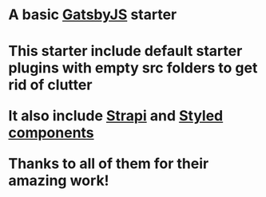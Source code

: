 <h1>A basic <a href="https://www.gatsbyjs.org">GatsbyJS</a> starter<h1>
  <p>This starter include default starter plugins with empty src folders to get rid of clutter</p>
  <p>It also include <a href="https://www.strapi.io">Strapi</a> and <a href="https://www.styled-components.com/">Styled components</a></p>
  
  
 Thanks to all of them for their amazing work!
